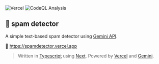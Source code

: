 <div>
  <img alt="Vercel" src="https://deploy-badge.vercel.app?url=https://lazuardy.vercel.app&logo=vercel&name=vercel" />
  <img alt="CodeQL Analysis" src="https://github.com/ezralazuardy/profile/actions/workflows/github-code-scanning/codeql/badge.svg" />
</div>

## 🐞 spam detector

A simple text-based spam detector using [Gemini API](https://gemini.google.com).

🔗 https://spamdetector.vercel.app

> Written in [Typescript](https://www.typescriptlang.org) using [Next](https://nextjs.org). Powered by [Vercel](https://vercel.com) and [Gemini](https://gemini.google.com).
